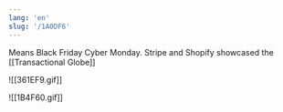 ```yaml
---
lang: 'en'
slug: '/1A0DF6'
---
```


Means Black Friday Cyber Monday. Stripe and Shopify showcased the [[Transactional Globe]]

![[361EF9.gif]]

![[1B4F60.gif]]
